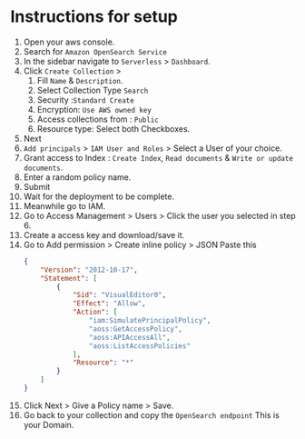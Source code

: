 # Instructions for setup

1. Open your aws console.
2. Search for `Amazon OpenSearch Service`
3. In the sidebar navigate to `Serverless` > `Dashboard`.
4. Click `Create Collection` > 
   1. Fill `Name` & `Description`.
   2. Select Collection Type `Search`
   3. Security :`Standard Create`
   4. Encryption: `Use AWS owned key`
   5. Access collections from : `Public`
   6. Resource type: Select both Checkboxes.
5. Next
6. `Add principals` > `IAM User and Roles` > Select a User of your choice.
7. Grant access to Index : `Create Index`, `Read documents` & `Write or update documents`.
8. Enter a random policy name.
9. Submit
10. Wait for the deployment to be complete.
11. Meanwhile go to IAM.
12. Go to Access Management > Users > Click the user you selected in step 6.
13. Create a access key and download/save it.
14. Go to Add permission > Create inline policy > JSON 
    Paste this
    ```json
    {
        "Version": "2012-10-17",
        "Statement": [
            {
                "Sid": "VisualEditor0",
                "Effect": "Allow",
                "Action": [
                    "iam:SimulatePrincipalPolicy",
                    "aoss:GetAccessPolicy",
                    "aoss:APIAccessAll",
                    "aoss:ListAccessPolicies"
                ],
                "Resource": "*"
            }
        ]
    }
    ```
15. Click Next > Give a Policy name > Save.
16. Go back to your collection and copy the `OpenSearch endpoint` This is your Domain.
